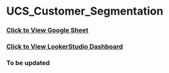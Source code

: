 # UCS_Customer_Segmentation

### [Click to View Google Sheet](https://docs.google.com/spreadsheets/d/1iqVbZWVb9gq2BgSWAxNc-PFhQP7BMvP7NGLsM8wV4eg/edit)
### [Click to View LookerStudio Dashboard](https://website-name.com](https://lookerstudio.google.com/reporting/f790a6ee-2075-420d-8db6-06e252b4332b/page/xnziD)https://lookerstudio.google.com/reporting/f790a6ee-2075-420d-8db6-06e252b4332b/page/xnziD)

### To be updated

